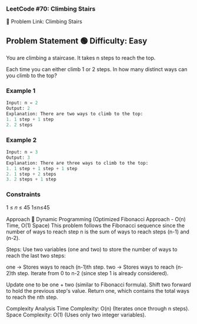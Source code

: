 ### LeetCode #70: Climbing Stairs
🔗 Problem Link: Climbing Stairs

## Problem Statement 🟢 Difficulty: Easy
You are climbing a staircase. It takes n steps to reach the top.

Each time you can either climb 1 or 2 steps. In how many distinct ways can you climb to the top?

### Example 1
```python
Input: n = 2
Output: 2
Explanation: There are two ways to climb to the top:
1. 1 step + 1 step
2. 2 steps
```
### Example 2
```python
Input: n = 3
Output: 3
Explanation: There are three ways to climb to the top:
1. 1 step + 1 step + 1 step
2. 1 step + 2 steps
3. 2 steps + 1 step
```
### Constraints
1
≤
𝑛
≤
45
1≤n≤45

Approach 
🔹 Dynamic Programming (Optimized Fibonacci Approach - O(n) Time, O(1) Space)
This problem follows the Fibonacci sequence since the number of ways to reach step n is the sum of ways to reach steps (n-1) and (n-2).

Steps:
Use two variables (one and two) to store the number of ways to reach the last two steps:

one → Stores ways to reach (n-1)th step.
two → Stores ways to reach (n-2)th step.
Iterate from 0 to n-2 (since step 1 is already considered).

Update one to be one + two (similar to Fibonacci formula).
Shift two forward to hold the previous step's value.
Return one, which contains the total ways to reach the nth step.

Complexity Analysis 
Time Complexity: O(n) (Iterates once through n steps).
Space Complexity: O(1) (Uses only two integer variables).

